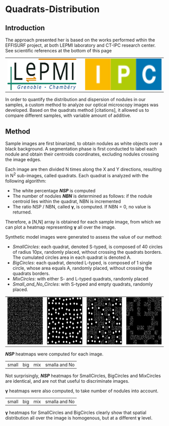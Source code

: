 # Quadrats-Distribution

## Introduction

The approach presented her is based on the works performed wthin the EFFISURF project, at both LEPMI laboratory and CT-IPC research center.
See scientific references at the bottom of this page

<table>
    <tr>
        <td> <a href="http://www.lepmi-guide.univ-smb.fr"> <img src="images/Logo_LEPMI_h100.png" alt="LEPMI" height=100></a> </td>
        <td>  </td>
        <td> <a href="https://ct-ipc.com/"><img src="images/Logo_IPC.jpg" alt="CT-IPC" height=100> </td>
    </tr>
</table>


In order to quantify the distribution and dispersion of nodules in our samples, a custom method to analyze our optical microscopy images was developed. Based on the quadrats method [citations], it allowed us to compare different samples, with variable amount of additive.

## Method
Sample images are first binarized, to obtain nodules as white objects over a black background. A segmentation phase is first conducted to label each nodule and obtain their centroids coordinates, excluding nodules crossing the image edges.

Each image are then divided N times along the X and Y directions, resulting in N<sup>2</sup> sub-images, called quadrats.  Each quadrat is analyzed with the following algorithm:

-	The white percentage ___NSP___ is computed
-	The number of nodules ___NBN___ is determined as follows: if the nodule centroid lies within the quadrat,  NBN is incremented
-	The ratio NSP / NBN, called __γ__, is computed. If NBN = 0, no value is returned.

Therefore, a [N,N] array is obtained for each sample image, from which we can plot a heatmap representing __γ__ all over the image.



Synthetic model images were generated to assess the value of our method:
-	_SmallCircles_: each quadrat, denoted S-typed, is composed of 40 circles of radius 10px, randomly placed, without crossing the quadrats borders. The cumulated circles area in each quadrat is denoted A.
-	_BigCircles_: each quadrat, denoted L-typed, is composed of 1 single circle, whose area equals A, randomly placed, without crossing the quadrats borders.
-	_MixCircles_: with either S- and L-typed quadrats, randomly placed
-	_Small_and_No_Circles_: with S-typed and empty quadrats, randomly placed.

<table>
    <tr>
        <td> <img src="images/SmallCircles.png" alt="Small Circles" height=150> </td>
        <td> <img src="images/BigCircles.png" alt="Big Circles" height=150> </td>
        <td> <img src="images/MixCircles.png" alt="Mix Circles" height=150> </td>
        <td> <img src="images/Small_and_No_Circles.png" alt="Small and No Circles" height=150> </td>
    </tr>
</table>

___NSP___ heatmaps were computed for each image.

<table>
    <tr>
        <td> small </td>
        <td> big </td>
        <td> mix </td>
        <td> smalla and No </td>
    </tr>
</table>

Not surprisingly, ___NSP___ heatmaps for SmallCircles, BigCircles and MixCircles are identical, and are not that useful to discriminate images. 

__γ__ heatmaps were also computed, to take number of nodules into account.

<table>
    <tr>
        <td> small </td>
        <td> big </td>
        <td> mix </td>
        <td> smalla and No </td>
    </tr>
</table>

__γ__ heatmaps for SmallCircles and BigCircles clearly show that spatial distribution all over the image is homogenous, but at a different __γ__ level.
